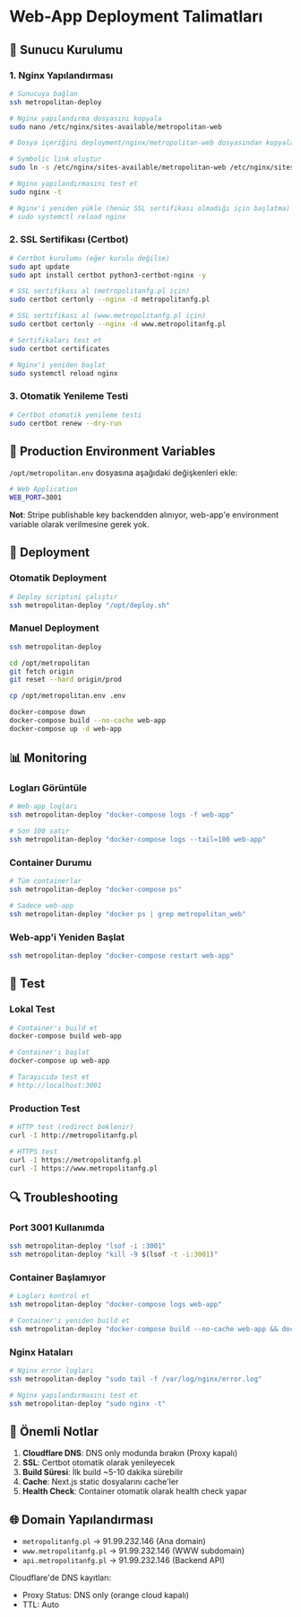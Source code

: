 # Web-App Deployment Talimatları

## 🚀 Sunucu Kurulumu

### 1. Nginx Yapılandırması

```bash
# Sunucuya bağlan
ssh metropolitan-deploy

# Nginx yapılandırma dosyasını kopyala
sudo nano /etc/nginx/sites-available/metropolitan-web

# Dosya içeriğini deployment/nginx/metropolitan-web dosyasından kopyala

# Symbolic link oluştur
sudo ln -s /etc/nginx/sites-available/metropolitan-web /etc/nginx/sites-enabled/

# Nginx yapılandırmasını test et
sudo nginx -t

# Nginx'i yeniden yükle (henüz SSL sertifikası olmadığı için başlatma)
# sudo systemctl reload nginx
```

### 2. SSL Sertifikası (Certbot)

```bash
# Certbot kurulumu (eğer kurulu değilse)
sudo apt update
sudo apt install certbot python3-certbot-nginx -y

# SSL sertifikası al (metropolitanfg.pl için)
sudo certbot certonly --nginx -d metropolitanfg.pl

# SSL sertifikası al (www.metropolitanfg.pl için)
sudo certbot certonly --nginx -d www.metropolitanfg.pl

# Sertifikaları test et
sudo certbot certificates

# Nginx'i yeniden başlat
sudo systemctl reload nginx
```

### 3. Otomatik Yenileme Testi

```bash
# Certbot otomatik yenileme testi
sudo certbot renew --dry-run
```

## 🔧 Production Environment Variables

`/opt/metropolitan.env` dosyasına aşağıdaki değişkenleri ekle:

```bash
# Web Application
WEB_PORT=3001
```

**Not**: Stripe publishable key backendden alınıyor, web-app'e environment variable olarak verilmesine gerek yok.

## 🚢 Deployment

### Otomatik Deployment

```bash
# Deploy scriptini çalıştır
ssh metropolitan-deploy "/opt/deploy.sh"
```

### Manuel Deployment

```bash
ssh metropolitan-deploy

cd /opt/metropolitan
git fetch origin
git reset --hard origin/prod

cp /opt/metropolitan.env .env

docker-compose down
docker-compose build --no-cache web-app
docker-compose up -d web-app
```

## 📊 Monitoring

### Logları Görüntüle

```bash
# Web-app logları
ssh metropolitan-deploy "docker-compose logs -f web-app"

# Son 100 satır
ssh metropolitan-deploy "docker-compose logs --tail=100 web-app"
```

### Container Durumu

```bash
# Tüm containerlar
ssh metropolitan-deploy "docker-compose ps"

# Sadece web-app
ssh metropolitan-deploy "docker ps | grep metropolitan_web"
```

### Web-app'i Yeniden Başlat

```bash
ssh metropolitan-deploy "docker-compose restart web-app"
```

## 🧪 Test

### Lokal Test

```bash
# Container'ı build et
docker-compose build web-app

# Container'ı başlat
docker-compose up web-app

# Tarayıcıda test et
# http://localhost:3001
```

### Production Test

```bash
# HTTP test (redirect beklenir)
curl -I http://metropolitanfg.pl

# HTTPS test
curl -I https://metropolitanfg.pl
curl -I https://www.metropolitanfg.pl
```

## 🔍 Troubleshooting

### Port 3001 Kullanımda

```bash
ssh metropolitan-deploy "lsof -i :3001"
ssh metropolitan-deploy "kill -9 $(lsof -t -i:3001)"
```

### Container Başlamıyor

```bash
# Logları kontrol et
ssh metropolitan-deploy "docker-compose logs web-app"

# Container'ı yeniden build et
ssh metropolitan-deploy "docker-compose build --no-cache web-app && docker-compose up -d web-app"
```

### Nginx Hataları

```bash
# Nginx error logları
ssh metropolitan-deploy "sudo tail -f /var/log/nginx/error.log"

# Nginx yapılandırmasını test et
ssh metropolitan-deploy "sudo nginx -t"
```

## 📌 Önemli Notlar

1. **Cloudflare DNS**: DNS only modunda bırakın (Proxy kapalı)
2. **SSL**: Certbot otomatik olarak yenileyecek
3. **Build Süresi**: İlk build ~5-10 dakika sürebilir
4. **Cache**: Next.js static dosyalarını cache'ler
5. **Health Check**: Container otomatik olarak health check yapar

## 🌐 Domain Yapılandırması

- `metropolitanfg.pl` → 91.99.232.146 (Ana domain)
- `www.metropolitanfg.pl` → 91.99.232.146 (WWW subdomain)
- `api.metropolitanfg.pl` → 91.99.232.146 (Backend API)

Cloudflare'de DNS kayıtları:
- Proxy Status: DNS only (orange cloud kapalı)
- TTL: Auto
